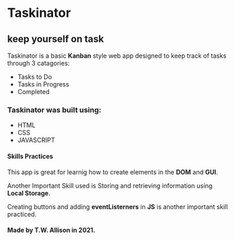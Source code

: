 # Taskinator

## keep yourself on task

Taskinator is a basic **Kanban** style web app designed to keep track of tasks through 3 catagories:

* Tasks to Do
* Tasks in Progress
* Completed 

### Taskinator was built using:

* HTML
* CSS
* JAVASCRIPT

#### Skills Practices 

This app is great for learnig how to create elements in the **DOM** and **GUI**.

Another Important Skill used is Storing and retrieving information using **Local Storage**.

Creating buttons and adding **eventListerners** in **JS** is another important skill practiced. 

#### Made by T.W. Allison in 2021.
